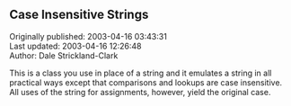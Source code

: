 ## Case Insensitive Strings  
Originally published: 2003-04-16 03:43:31  
Last updated: 2003-04-16 12:26:48  
Author: Dale Strickland-Clark  
  
This is a class you use in place of a string and it emulates a string in all practical ways except that comparisons and lookups are case insensitive. All uses of the string for assignments, however, yield the original case.